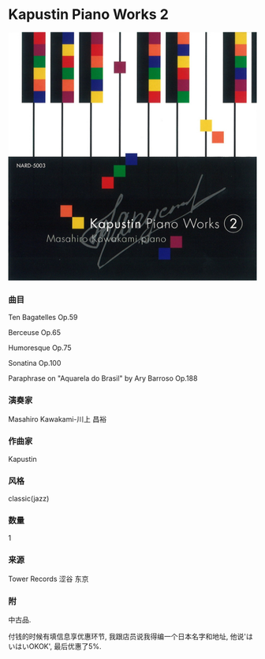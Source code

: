 # Kapustin Piano Works 2
![_](https://github.com/zhuiyy/My-Discs/blob/main/Kapustin%20Piano%20Works%202/cover.jpg)
### 曲目
Ten Bagatelles Op.59

Berceuse Op.65

Humoresque Op.75

Sonatina Op.100

Paraphrase on "Aquarela do Brasil" by Ary Barroso Op.188
### 演奏家
Masahiro Kawakami-川上 昌裕
### 作曲家
Kapustin
### 风格
classic(jazz)
### 数量
1
### 来源
Tower Records 涩谷 东京
### 附
中古品.

付钱的时候有填信息享优惠环节, 我跟店员说我得编一个日本名字和地址, 他说'はいはいOKOK', 最后优惠了5%.
